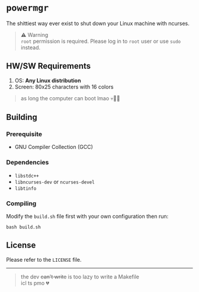 # `powermgr`
The shittiest way ever exist to shut down your Linux machine with ncurses.

> ⚠️ Warning<br>`root` permission is required. Please log in to `root` user or use `sudo` instead.

## HW/SW Requirements
1. OS: **Any Linux distribution**
2. Screen: 80x25 characters with 16 colors

> as long the computer can boot lmao 💀🙏🏻

## Building
### Prerequisite
- GNU Compiler Collection (GCC)

### Dependencies
- `libstdc++`
- `libncurses-dev` or `ncurses-devel`
- `libtinfo`

### Compiling
Modify the `build.sh` file first with your own configuration then run:
```
bash build.sh
```

## License
Please refer to the `LICENSE` file.

---
> the dev ~~can't write~~ is too lazy to write a Makefile<br>icl ts pmo 💔